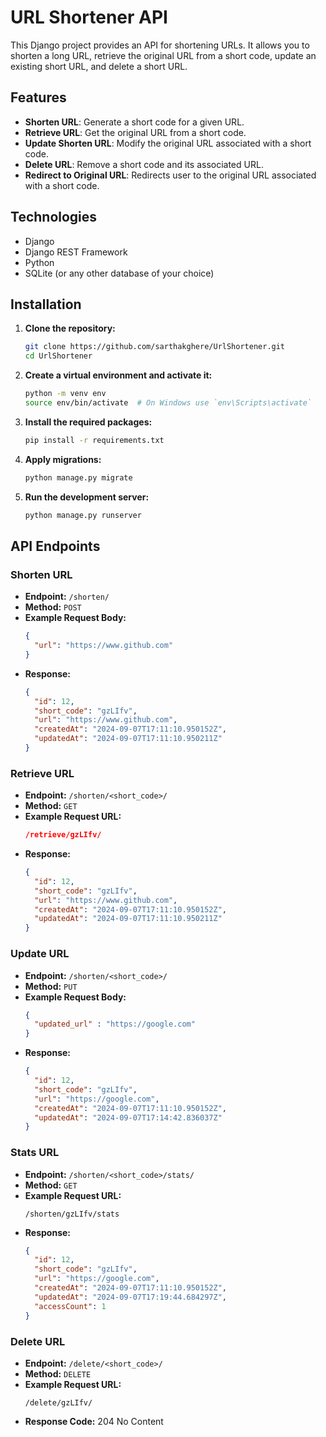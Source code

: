 # URL Shortener API

This Django project provides an API for shortening URLs. It allows you to shorten a long URL, retrieve the original URL from a short code, update an existing short URL, and delete a short URL.

## Features

- **Shorten URL**: Generate a short code for a given URL.
- **Retrieve URL**: Get the original URL from a short code.
- **Update Shorten URL**: Modify the original URL associated with a short code.
- **Delete URL**: Remove a short code and its associated URL.
- **Redirect to Original URL**: Redirects user to the original URL associated with a short code.


## Technologies

- Django
- Django REST Framework
- Python
- SQLite (or any other database of your choice)

## Installation

1. **Clone the repository:**

   ```bash
   git clone https://github.com/sarthakghere/UrlShortener.git
   cd UrlShortener
   ```

2. **Create a virtual environment and activate it:**

   ```bash
   python -m venv env
   source env/bin/activate  # On Windows use `env\Scripts\activate`
   ```

3. **Install the required packages:**

   ```bash
   pip install -r requirements.txt
   ```

4. **Apply migrations:**

   ```bash
   python manage.py migrate
   ```

5. **Run the development server:**

   ```bash
   python manage.py runserver
   ```

## API Endpoints

### Shorten URL

- **Endpoint:** `/shorten/`
- **Method:** `POST`
- **Example Request Body:** 
  ```json
  {
    "url": "https://www.github.com"
  }
  ```
- **Response:**
  ```json
  {
    "id": 12,
    "short_code": "gzLIfv",
    "url": "https://www.github.com",
    "createdAt": "2024-09-07T17:11:10.950152Z",
    "updatedAt": "2024-09-07T17:11:10.950211Z"
  }
  ```

### Retrieve URL

- **Endpoint:** `/shorten/<short_code>/`
- **Method:** `GET`
- **Example Request URL:**
  ```json
  /retrieve/gzLIfv/
  ```
- **Response:**
  ```json
  {
    "id": 12,
    "short_code": "gzLIfv",
    "url": "https://www.github.com",
    "createdAt": "2024-09-07T17:11:10.950152Z",
    "updatedAt": "2024-09-07T17:11:10.950211Z"
  }
  ```

### Update URL

- **Endpoint:** `/shorten/<short_code>/`
- **Method:** `PUT`
- **Example Request Body:**
  ```json
  {
    "updated_url" : "https://google.com"
  }
  ```
- **Response:**
  ```json
  {
    "id": 12,
    "short_code": "gzLIfv",
    "url": "https://google.com",
    "createdAt": "2024-09-07T17:11:10.950152Z",
    "updatedAt": "2024-09-07T17:14:42.836037Z"
  }
  ```

### Stats URL

- **Endpoint:** `/shorten/<short_code>/stats/`
- **Method:** `GET`
- **Example Request URL:**
  ```text
  /shorten/gzLIfv/stats
  ```
- **Response:**
  ```json
  {
    "id": 12,
    "short_code": "gzLIfv",
    "url": "https://google.com",
    "createdAt": "2024-09-07T17:11:10.950152Z",
    "updatedAt": "2024-09-07T17:19:44.684297Z",
    "accessCount": 1
  }
  ```



### Delete URL

- **Endpoint:** `/delete/<short_code>/`
- **Method:** `DELETE`
- **Example Request URL:**
  ```text
  /delete/gzLIfv/
  ```
- **Response Code:** 204 No Content
  



